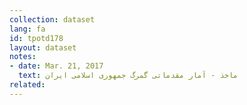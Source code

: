 ```yaml
---
collection: dataset
lang: fa
id: tpotd178
layout: dataset
notes: 
- date: Mar. 21, 2017
  text: ماخذ - آمار مقدماتی گمرگ جمهوری اسلامی ايران
related:
---
```

